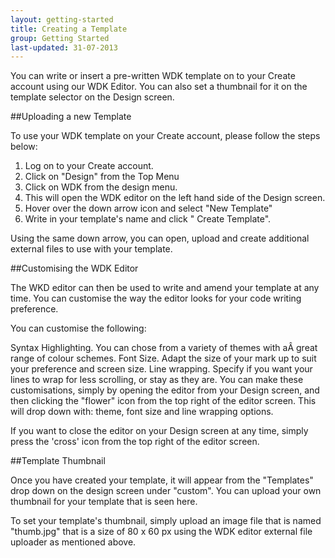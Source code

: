```yaml
---
layout: getting-started
title: Creating a Template
group: Getting Started
last-updated: 31-07-2013
---
```



You can write or insert a pre-written WDK template on to your Create account using our WDK Editor. 
You can also set a thumbnail for it on the template selector on the Design screen.

##Uploading a new Template

To use your WDK template on your Create account, please follow the steps below:

1. Log on to your Create account.
2. Click on "Design" from the Top Menu
3. Click on WDK from the design menu.
4. This will open the WDK editor on the left hand side of the Design screen.
5. Hover over the down arrow icon and select "New Template"
6. Write in your template's name and click " Create Template".

Using the same down arrow, you can open, upload and create additional external files to use with your template.

##Customising the WDK Editor

The WKD editor can then be used to write and amend your template at any time. You can customise the way the editor looks for your code writing preference.

You can customise the following:

Syntax Highlighting. You can chose from a variety of themes with aÂ  great range of colour schemes.
Font Size. Adapt the size of your mark up to suit your preference and screen size.
Line wrapping. Specify if you want your lines to wrap for less scrolling, or stay as they are.
You can make these customisations, simply by opening the editor from your Design screen, and then clicking the "flower" icon from the top right of the editor screen. This will drop down with: theme, font size and line wrapping options.

If you want to close the editor on your Design screen at any time, simply press the 'cross' icon from the top right of the editor screen.

##Template Thumbnail

Once you have created your template, it will appear from the "Templates" drop down on the design screen under "custom". You can upload your own thumbnail for your template that is seen here.

To set your template's thumbnail, simply upload an image file that is named "thumb.jpg" that is a size of 80 x 60 px using the WDK editor external file uploader as mentioned above.